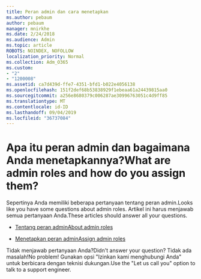 ```yaml
---
title: Peran admin dan cara menetapkan
ms.author: pebaum
author: pebaum
manager: mnirkhe
ms.date: 2/24/2018
ms.audience: Admin
ms.topic: article
ROBOTS: NOINDEX, NOFOLLOW
localization_priority: Normal
ms.collection: Adm_O365
ms.custom:
- "2"
- "1200008"
ms.assetid: ca7d439d-ffe7-4351-bfd1-b022e4056138
ms.openlocfilehash: 151f2def68b53838929f1ebeaa61a24439815aa0
ms.sourcegitcommit: a256e8680379c006287ae30996763051c4d9ff85
ms.translationtype: MT
ms.contentlocale: id-ID
ms.lasthandoff: 09/04/2019
ms.locfileid: "36737084"
---
```

# <a name="what-are-admin-roles-and-how-do-you-assign-them"></a><span data-ttu-id="8f5c8-102">Apa itu peran admin dan bagaimana Anda menetapkannya?</span><span class="sxs-lookup"><span data-stu-id="8f5c8-102">What are admin roles and how do you assign them?</span></span>

<span data-ttu-id="8f5c8-103">Sepertinya Anda memiliki beberapa pertanyaan tentang peran admin.</span><span class="sxs-lookup"><span data-stu-id="8f5c8-103">Looks like you have some questions about admin roles.</span></span> <span data-ttu-id="8f5c8-104">Artikel ini harus menjawab semua pertanyaan Anda.</span><span class="sxs-lookup"><span data-stu-id="8f5c8-104">These articles should answer all your questions.</span></span>
  
- [<span data-ttu-id="8f5c8-105">Tentang peran admin</span><span class="sxs-lookup"><span data-stu-id="8f5c8-105">About admin roles</span></span>](https://docs.microsoft.com/office365/admin/add-users/about-admin-roles)

- [<span data-ttu-id="8f5c8-106">Menetapkan peran admin</span><span class="sxs-lookup"><span data-stu-id="8f5c8-106">Assign admin roles</span></span>](https://docs.microsoft.com/office365/admin/add-users/assign-admin-roles)

<span data-ttu-id="8f5c8-107">Tidak menjawab pertanyaan Anda?</span><span class="sxs-lookup"><span data-stu-id="8f5c8-107">Didn't answer your question?</span></span> <span data-ttu-id="8f5c8-108">Tidak ada masalah!</span><span class="sxs-lookup"><span data-stu-id="8f5c8-108">No problem!</span></span> <span data-ttu-id="8f5c8-109">Gunakan opsi "Izinkan kami menghubungi Anda" untuk berbicara dengan teknisi dukungan.</span><span class="sxs-lookup"><span data-stu-id="8f5c8-109">Use the "Let us call you" option to talk to a support engineer.</span></span>
  